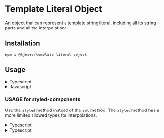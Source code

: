 # Template Literal Object

An object that can represent a template string literal, including all its string parts and 
all the interpolations.

## Installation

`npm i @tjmora/template-literal-object`

## Usage

<details>
<summary>Typescript</summary>

```typescript
import TLO from "@tjmora/template-literal-object"

let obj1 = TLO.set`
  Hello
  ${"World" + " and"}
  Asia
  ${100 + 1}
`

let obj2 = TLO.set`
  Hello
  ${"World" + " and"}
  the Philippines
  ${100 + 2}
`

obj1.append(obj2)

function test(stringParts: TemplateStringsArray, ...interpolations: any[]) {
  console.log(stringParts)
  console.log(interpolations)
}

test(obj1.stringParts as any as TemplateStringsArray, ...obj1.interpolations)
// This logs the following:
// [
//  '\n  Hello\n  ',
//  '\n  Asia\n  ',
//  '\n\n  Hello\n  ',
//  '\n  the Philippines\n  ',
//  '\n'
//]
//[ 'World and', 101, 'World and', 102 ]
```
</details>

<details>
<summary>Javascript</summary>

```javascript
const { TLO } = require("@tjmora/template-literal-object");

let obj1 = TLO.set`
  Hello
  ${"World" + " and"}
  Asia
  ${100 + 1}
`;

let obj2 = TLO.set`
  Hello
  ${"World" + " and"}
  the Philippines
  ${100 + 2}
`;

obj1.append(obj2);

function test(stringParts, ...interpolations) {
  console.log(stringParts);
  console.log(interpolations);
}

test(obj1.stringParts, ...obj1.interpolations);
```

</details>

### USAGE for styled-components

Use the `styled` method instead of the `set` method. The `styled` method has a more 
limited allowed types for interpolations.

<details>
<summary>Typescript</summary>

```typescript
import TLO from "@tjmora/template-literal-object"
import styled from "styled-components"

const DefaultStyle = TLO.styled`
  display: block;
  width: 100%;
  background-color: ${props => props.theme.card.color.background};
`

const SomeStyleFromSomewhereElse = TLO.styled`
  display: inline-block;
  color: ${props => props.theme.card.color.textPrimary};
`

DefaultStyle.append(SomeStyleFromSomewhereElse)

const CardComponent = styled.div(
  DefaultStyle.stringParts as any as TemplateStringsArray, 
  ...DefaultStyle.interpolations
)
```

</details>

<details>
<summary>Typescript</summary>

```javascript
const { TLO } = require("@tjmora/template-literal-object");
import styled from "styled-components";

const DefaultStyle = TLO.styled`
  display: block;
  width: 100%;
  background-color: ${props => props.theme.card.color.background};
`

const SomeStyleFromSomewhereElse = TLO.styled`
  display: inline-block;
  color: ${props => props.theme.card.color.textPrimary};
`

DefaultStyle.append(SomeStyleFromSomewhereElse)

const CardComponent = styled.div(
  DefaultStyle.stringParts as any as TemplateStringsArray, 
  ...DefaultStyle.interpolations
)
```

</details>
